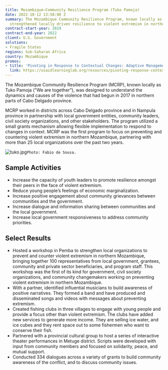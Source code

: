 ```yaml
---
title: Mozambique—Community Resilience Program (Tuko Pamoja)
date: 2022-10-12 13:58:00 Z
summary: The Mozambique Community Resilience Program, known locally as Tuko Pamoja,
  strengthened locally driven resilience to violent extremism in northern Mozambique.
contract-start-year: 2019
contract-end-year: 2022
client: U.S. Government
solutions:
- Fragile States
regions: Sub-Saharan Africa
country: Mozambique
promos:
- title: 'Pivoting in Response to Contextual Changes: Adaptive Management in Mozambique'
  link: https://usaidlearninglab.org/resources/pivoting-response-contextual-changes-adaptive-management-mozambique
---
```


The Mozambique Community Resilience Program (MCRP), known locally as Tuko Pamoja ("We are together"), was designed to understand the dynamics and causes of the violence that had begun in 2017 in northern parts of Cabo Delgado province.

MCRP worked in districts across Cabo Delgado province and in Nampula province in partnership with local government entities, community leaders, civil society organizations, and other stakeholders. The program utilized a small grants mechanism allowing flexible implementation to respond to changes in context. MCRP was the first program to focus on preventing and countering violent extremism in northern Mozambique, partnering with more than 25 local organizations over the past two years.

![tuko.jpg](/uploads/tuko.jpg)`Photo: Fabio de Sousa.`

## Sample Activities

* Increase the capacity of youth leaders to promote resilience amongst their peers in the face of violent extremism.
* Reduce young people’s feelings of economic marginalization.
* Increase positive engagement about community grievances between communities and the government.
* Increase dialogue and information sharing between communities and the local government.
* Increase local government responsiveness to address community priorities.

## Select Results

* Hosted a workshop in Pemba to strengthen local organizations to prevent and counter violent extremism in northern Mozambique, bringing together 100 representatives from local government, grantees, community and private sector beneficiaries, and program staff. This workshop was the first of its kind for government, civil society organizations, and community changemakers working on preventing violent extremism in northern Mozambique.
* With a partner, identified influential musicians to build awareness of positive narratives. They formed a band and have produced and disseminated songs and videos with messages about preventing extremism.
* Created fishing clubs in three villages to engage with young people and provide a focus other than violent extremism. The clubs have added new services to generate more income. They are selling ice water, and ice cubes and they rent space out to some fishermen who want to conserve their fish.
* Partnered with a provincial cultural group to host a series of interactive theater performances in Metuge district. Scripts were developed with input from community members and focused on solidarity, peace, and mutual support.
* Conducted 334 dialogues across a variety of grants to build community awareness of the conflict, and to discuss community issues.
